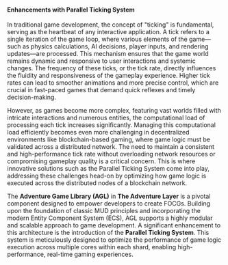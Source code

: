 #### Enhancements with Parallel Ticking System

In traditional game development, the concept of "ticking" is fundamental, serving as the heartbeat of any interactive application. A tick refers to a single iteration of the game loop, where various elements of the game—such as physics calculations, AI decisions, player inputs, and rendering updates—are processed. This mechanism ensures that the game world remains dynamic and responsive to user interactions and systemic changes. The frequency of these ticks, or the tick rate, directly influences the fluidity and responsiveness of the gameplay experience. Higher tick rates can lead to smoother animations and more precise control, which are crucial in fast-paced games that demand quick reflexes and timely decision-making.

However, as games become more complex, featuring vast worlds filled with intricate interactions and numerous entities, the computational load of processing each tick increases significantly. Managing this computational load efficiently becomes even more challenging in decentralized environments like blockchain-based gaming, where game logic must be validated across a distributed network. The need to maintain a consistent and high-performance tick rate without overloading network resources or compromising gameplay quality is a critical concern. This is where innovative solutions such as the Parallel Ticking System come into play, addressing these challenges head-on by optimizing how game logic is executed across the distributed nodes of a blockchain network.

The **Adventure Game Library (AGL)** in **The Adventure Layer** is a pivotal component designed to empower developers to create FOCGs. Building upon the foundation of classic MUD principles and incorporating the modern Entity Component System (ECS), AGL supports a highly modular and scalable approach to game development. A significant enhancement to this architecture is the introduction of the **Parallel Ticking System**. This system is meticulously designed to optimize the performance of game logic execution across multiple cores within each shard, enabling high-performance, real-time gaming experiences.